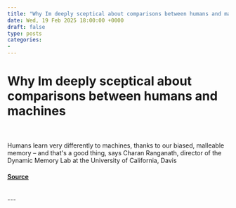 ```yaml
---
title: "Why Im deeply sceptical about comparisons between humans and machines"
date: Wed, 19 Feb 2025 18:00:00 +0000
draft: false
type: posts
categories: 
- 
---
```

# Why Im deeply sceptical about comparisons between humans and machines

<br/>

<br/>
Humans learn very differently to machines, thanks to our biased, malleable memory – and that's a good thing, says Charan Ranganath, director of the Dynamic Memory Lab at the University of California, Davis

#### [Source](https://www.newscientist.com/article/mg26535313-200-why-im-deeply-sceptical-about-comparisons-between-humans-and-machines/?utm_campaign=RSS%7CNSNS&utm_source=NSNS&utm_medium=RSS&utm_content=technology)

<br/>
---
